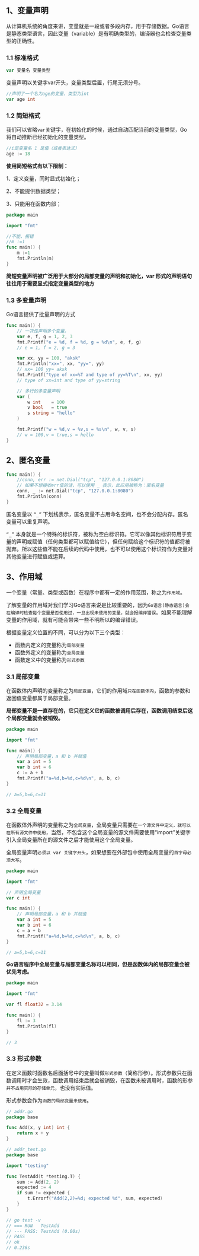 ## 1、变量声明
从计算机系统的角度来讲，变量就是一段或者多段内存，用于存储数据。Go语言是静态类型语言，因此变量（variable）是有明确类型的，编译器也会检查变量类型的正确性。

### 1.1 标准格式
```go
var 变量名 变量类型
```
变量声明以关键字var开头，变量类型后置，行尾无须分号。

```go
//声明了一个名为age的变量，类型为int
var age int
```

### 1.2 简短格式

我们可以省略`var`关键字，在初始化的时候，通过自动匹配当前的变量类型，Go 将自动推断已经初始化的变量类型。

```go
//i是变量名 1 是值（或者表达式）
age := 18
```

**使用简短格式有以下限制：**

1、定义变量，同时显式初始化；

2、不能提供数据类型；

3、只能用在函数内部；

```go
package main

import "fmt"

//不能，报错
//m :=1 
func main() {
	m :=1
	fmt.Println(m)
}
```

**简短变量声明被广泛用于大部分的局部变量的声明和初始化，var 形式的声明语句往往用于需要显式指定变量类型的地方**

### 1.3 多变量声明

Go语言提供了批量声明的方式

```go
func main() {
	// 一次性声明多个变量。
	var e, f, g = 1, 2, 3
	fmt.Printf("e = %d, f = %d, g = %d\n", e, f, g) 
    // e = 1, f = 2, g = 3

	var xx, yy = 100, "aksk"
	fmt.Println("xx=", xx, "yy=", yy)                       
    // xx= 100 yy= aksk
	fmt.Printf("type of xx=%T and type of yy=%T\n", xx, yy) 
    // type of xx=int and type of yy=string

	// 多行的多变量声明
	var (
		w int    = 100
		v bool   = true
		s string = "hello"
	)

	fmt.Printf("w = %d,v = %v,s = %s\n", w, v, s) 
    // w = 100,v = true,s = hello
}
```

## 2、匿名变量

```go
func main() {
	//conn, err := net.Dial("tcp", "127.0.0.1:8080")
	// 如果不想接收err值的话，可以使用 _ 表示，此应用被称为：匿名变量
	conn, _ := net.Dial("tcp", "127.0.0.1:8080")
	fmt.Println(conn)
}
```
匿名变量以 `“_”` 下划线表示，匿名变量不占用命名空间，也不会分配内存。匿名变量可以重复声明。

`“_”` 本身就是一个特殊的标识符，被称为空白标识符。它可以像其他标识符用于变量的声明或赋值（任何类型都可以赋值给它），但任何赋给这个标识符的值都将被抛弃。所以这些值不能在后续的代码中使用，也不可以使用这个标识符作为变量对其他变量进行赋值或运算。

## 3、作用域

一个变量（常量、类型或函数）在程序中都有一定的作用范围，称之为`作用域`。

了解变量的作用域对我们学习Go语言来说是比较重要的，因为`Go语言(静态语言)会在编译时检查每个变量是否使用过，一旦出现未使用的变量，就会报编译错误`。如果不能理解变量的作用域，就有可能会带来一些不明所以的编译错误。

根据变量定义位置的不同，可以分为以下三个类型：

- 函数内定义的变量称为`局部变量`
- 函数外定义的变量称为`全局变量`
- 函数定义中的变量称为`形式参数` 

### 3.1 局部变量

在函数体内声明的变量称之为`局部变量`，它们的作用域`只在函数体内`，函数的参数和返回值变量都属于局部变量。

**局部变量不是一直存在的，它只在定义它的函数被调用后存在，函数调用结束后这个局部变量就会被销毁。**

```go
package main

import "fmt"

func main() {
	// 声明局部变量，a 和 b 并赋值
	var a int = 5
	var b int = 6
	c := a + b
	fmt.Printf("a=%d,b=%d,c=%d\n", a, b, c)
}

// a=5,b=6,c=11
```

### 3.2 全局变量

在函数体外声明的变量称之为`全局变量`，全局变量只需要在`一个源文件中定义，就可以在所有源文件中使用`，当然，不包含这个全局变量的源文件需要使用“import”关键字引入全局变量所在的源文件之后才能使用这个全局变量。

全局变量声明`必须以 var 关键字开头`，如果想要在外部包中使用全局变量的`首字母必须大写`。

```go
package main

import "fmt"

// 声明全局变量
var c int

func main() {
	// 声明局部变量，a 和 b 并赋值
	var a int = 5
	var b int = 6
	c = a + b
	fmt.Printf("a=%d,b=%d,c=%d\n", a, b, c)
}

// a=5,b=6,c=11
```

**Go语言程序中全局变量与局部变量名称可以相同，但是函数体内的局部变量会被优先考虑。**

```go
package main

import "fmt"

var fl float32 = 3.14

func main() {
	fl := 3
	fmt.Println(fl)
}

// 3
```

### 3.3 形式参数

在定义函数时函数名后面括号中的变量叫做`形式参数`（简称形参）。形式参数只在函数调用时才会生效，函数调用结束后就会被销毁，在函数未被调用时，函数的形参`并不占用实际的存储单元`，也没有实际值。

形式参数会作为`函数的局部变量来使用`。

```go
// addr.go
package base

func Add(x, y int) int {
	return x + y
}
```

```go
// addr_test.go
package base

import "testing"

func TestAdd(t *testing.T) {
	sum := Add(2, 2)
	expected := 4
	if sum != expected {
		t.Errorf("Add(2,2)=%d; expected %d", sum, expected)
	}
}

// go test -v
// === RUN   TestAdd
// --- PASS: TestAdd (0.00s)
// PASS
// ok      
// 0.236s
```

